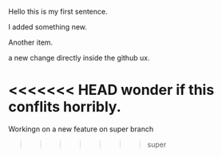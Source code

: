 Hello this is my first sentence.

I added something new.

Another item.

a new change directly inside the github ux.


<<<<<<< HEAD
wonder if this conflits horribly. 
=======
Workingn on  a new feature on super branch

>>>>>>> super
